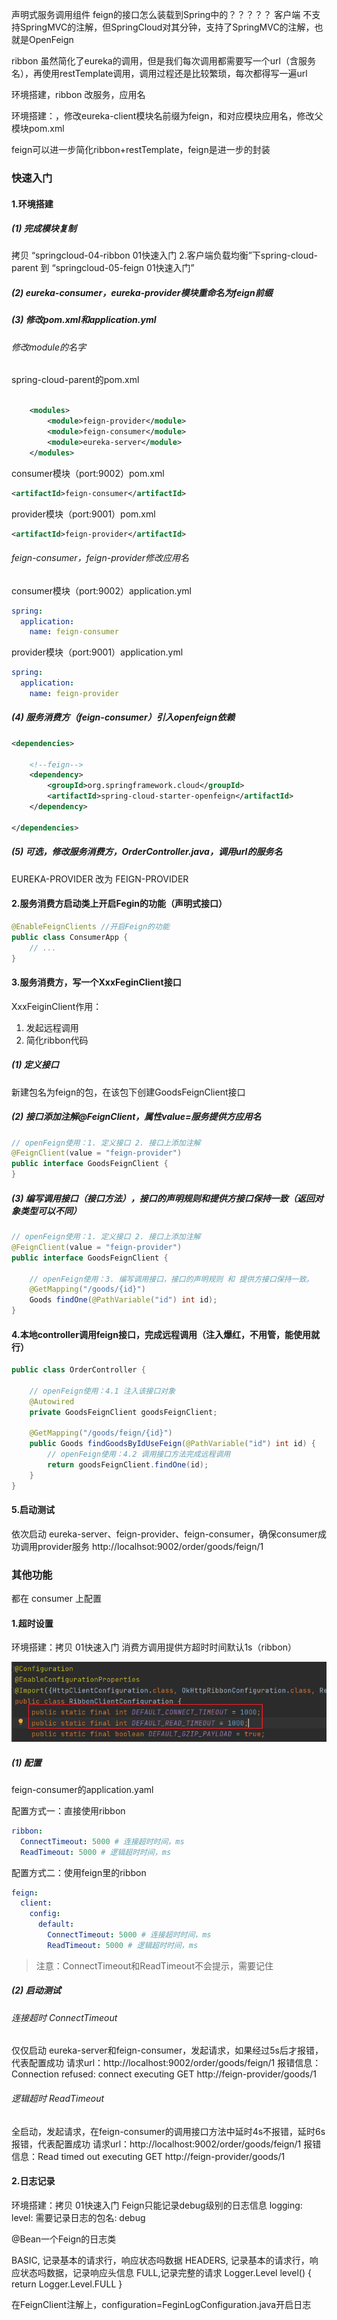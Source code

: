 声明式服务调用组件   feign的接口怎么装载到Spring中的？？？？？
客户端
不支持SpringMVC的注解，但SpringCloud对其分钟，支持了SpringMVC的注解，也就是OpenFeign

ribbon 虽然简化了eureka的调用，但是我们每次调用都需要写一个url（含服务名），再使用restTemplate调用，调用过程还是比较繁琐，每次都得写一遍url

环境搭建，ribbon 改服务，应用名


环境搭建：，修改eureka-client模块名前缀为feign，和对应模块应用名，修改父模块pom.xml


feign可以进一步简化ribbon+restTemplate，feign是进一步的封装
### 快速入门

#### 1.环境搭建
##### (1) 完成模块复制
拷贝 “springcloud-04-ribbon 01快速入门 2.客户端负载均衡”下spring-cloud-parent 到 “springcloud-05-feign 01快速入门”

##### (2) eureka-consumer，eureka-provider模块重命名为feign前缀

##### (3) 修改pom.xml和application.yml
###### 修改module的名字
spring-cloud-parent的pom.xml
```xml

    <modules>
        <module>feign-provider</module>
        <module>feign-consumer</module>
        <module>eureka-server</module>
    </modules>

```

consumer模块（port:9002）pom.xml
```xml
<artifactId>feign-consumer</artifactId>
```

provider模块（port:9001）pom.xml
```xml
<artifactId>feign-provider</artifactId>
```

###### feign-consumer，feign-provider修改应用名
consumer模块（port:9002）application.yml
```yaml
spring:
  application:
    name: feign-consumer
```

provider模块（port:9001）application.yml
```yaml
spring:
  application:
    name: feign-provider 
```

##### (4) 服务消费方（feign-consumer）引入openfeign依赖
```xml
<dependencies>

    <!--feign-->
    <dependency>
        <groupId>org.springframework.cloud</groupId>
        <artifactId>spring-cloud-starter-openfeign</artifactId>
    </dependency>
    
</dependencies>
```

##### (5) 可选，修改服务消费方，OrderController.java，调用url的服务名
EUREKA-PROVIDER 改为 FEIGN-PROVIDER

#### 2.服务消费方启动类上开启Fegin的功能（声明式接口）
```java
@EnableFeignClients //开启Feign的功能
public class ConsumerApp {
    // ...
}
```


#### 3.服务消费方，写一个XxxFeginClient接口
XxxFeiginClient作用：
1. 发起远程调用
2. 简化ribbon代码

##### (1) 定义接口
新建包名为feign的包，在该包下创建GoodsFeignClient接口

##### (2) 接口添加注解@FeignClient，属性value=服务提供方应用名
```java
// openFeign使用：1. 定义接口 2. 接口上添加注解
@FeignClient(value = "feign-provider")
public interface GoodsFeignClient {
}
```

##### (3) 编写调用接口（接口方法），接口的声明规则和提供方接口保持一致（返回对象类型可以不同）
```java
// openFeign使用：1. 定义接口 2. 接口上添加注解
@FeignClient(value = "feign-provider")
public interface GoodsFeignClient {

    // openFeign使用：3. 编写调用接口，接口的声明规则 和 提供方接口保持一致。
    @GetMapping("/goods/{id}")
    Goods findOne(@PathVariable("id") int id);
}
```

#### 4.本地controller调用feign接口，完成远程调用（注入爆红，不用管，能使用就行）
```java
public class OrderController {

    // openFeign使用：4.1 注入该接口对象
    @Autowired
    private GoodsFeignClient goodsFeignClient;

    @GetMapping("/goods/feign/{id}")
    public Goods findGoodsByIdUseFeign(@PathVariable("id") int id) {
        // openFeign使用：4.2 调用接口方法完成远程调用
        return goodsFeignClient.findOne(id);
    }
}
```

#### 5.启动测试
依次启动 eureka-server、feign-provider、feign-consumer，确保consumer成功调用provider服务
http://localhsot:9002/order/goods/feign/1

### 其他功能
都在 consumer 上配置
#### 1.超时设置
环境搭建：拷贝 01快速入门
消费方调用提供方超时时间默认1s（ribbon）

![](feign/image-20220725155303120.png)

##### (1) 配置
feign-consumer的application.yaml

配置方式一：直接使用ribbon
```yaml
ribbon:
  ConnectTimeout: 5000 # 连接超时时间，ms
  ReadTimeout: 5000 # 逻辑超时时间，ms
```

配置方式二：使用feign里的ribbon
```yaml
feign:
  client:
    config:
      default:
        ConnectTimeout: 5000 # 连接超时时间，ms
        ReadTimeout: 5000 # 逻辑超时时间，ms

```

> 注意：ConnectTimeout和ReadTimeout不会提示，需要记住
##### (2) 启动测试
###### 连接超时 ConnectTimeout
仅仅启动 eureka-server和feign-consumer，发起请求，如果经过5s后才报错，代表配置成功
请求url：http://localhost:9002/order/goods/feign/1
报错信息：Connection refused: connect executing GET http://feign-provider/goods/1

###### 逻辑超时 ReadTimeout
全启动，发起请求，在feign-consumer的调用接口方法中延时4s不报错，延时6s报错，代表配置成功
请求url：http://localhost:9002/order/goods/feign/1
报错信息：Read timed out executing GET http://feign-provider/goods/1


#### 2.日志记录
环境搭建：拷贝 01快速入门
Feign只能记录debug级别的日志信息
logging:
    level:
        需要记录日志的包名: debug

@Bean一个Feign的日志类

BASIC, 记录基本的请求行，响应状态吗数据
HEADERS, 记录基本的请求行，响应状态吗数据，记录响应头信息
FULL,记录完整的请求
Logger.Level level() {
    return Logger.Level.FULL
}

在FeignClient注解上，configuration=FeginLogConfiguration.java开启日志

